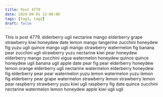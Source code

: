 ```yaml
---
title: Post 4779
date: 2024-09-01 12:00:00
tags: [tag1, tag2]
draft: false
---
```

This is post 4779.
elderberry
ugli
nectarine
mango
elderberry
grape
strawberry
kiwi
honeydew
date
lemon
mango
tangerine
zucchini
honeydew
fig
yuzu
ugli
quince
mango
ugli
mango
strawberry
watermelon
fig
banana
pear
zucchini
ugli
strawberry
yuzu
nectarine
kiwi
pear
honeydew
elderberry
mango
zucchini
xigua
watermelon
honeydew
quince
quince
honeydew
ugli
banana
ugli
apple
date
pear
fig
pear
elderberry
honeydew
lemon
orange
elderberry
ugli
nectarine
watermelon
elderberry
honeydew
fig
elderberry
pear
pear
watermelon
yuzu
lemon
watermelon
yuzu
lemon
fig
elderberry
pear
grape
watermelon
strawberry
lemon
strawberry
lemon
pear
raspberry
strawberry
yuzu
kiwi
ugli
raspberry
fig
date
quince
zucchini
nectarine
watermelon
lemon
honeydew
apple
kiwi
ugli
ugli
